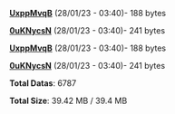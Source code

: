 [**UxppMvqB**](/data/UxppMvqB.txt) (28/01/23 - 03:40)- 188 bytes

[**0uKNycsN**](/data/0uKNycsN.txt) (28/01/23 - 03:40)- 241 bytes

[**UxppMvqB**](/data/UxppMvqB.txt) (28/01/23 - 03:40)- 188 bytes

[**0uKNycsN**](/data/0uKNycsN.txt) (28/01/23 - 03:40)- 241 bytes

**Total Datas**: 6787

**Total Size**: 39.42 MB / 39.4 MB